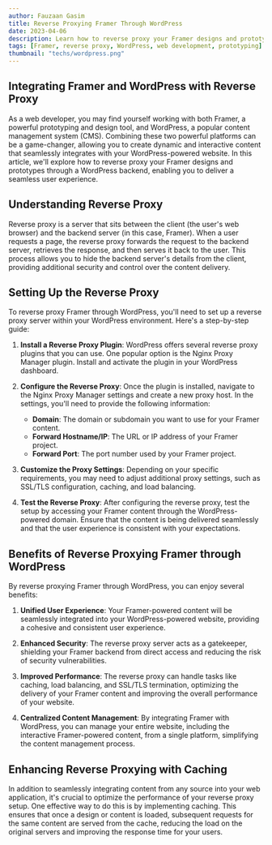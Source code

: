 ```yaml
---
author: Fauzaan Gasim
title: Reverse Proxying Framer Through WordPress
date: 2023-04-06
description: Learn how to reverse proxy your Framer designs and prototypes through a WordPress backend, enabling you to seamlessly integrate your interactive content into your WordPress-powered website.
tags: [Framer, reverse proxy, WordPress, web development, prototyping]
thumbnail: "techs/wordpress.png"
---
```


## Integrating Framer and WordPress with Reverse Proxy

As a web developer, you may find yourself working with both Framer, a powerful prototyping and design tool, and WordPress, a popular content management system (CMS). Combining these two powerful platforms can be a game-changer, allowing you to create dynamic and interactive content that seamlessly integrates with your WordPress-powered website. In this article, we'll explore how to reverse proxy your Framer designs and prototypes through a WordPress backend, enabling you to deliver a seamless user experience.

## Understanding Reverse Proxy

Reverse proxy is a server that sits between the client (the user's web browser) and the backend server (in this case, Framer). When a user requests a page, the reverse proxy forwards the request to the backend server, retrieves the response, and then serves it back to the user. This process allows you to hide the backend server's details from the client, providing additional security and control over the content delivery.

## Setting Up the Reverse Proxy

To reverse proxy Framer through WordPress, you'll need to set up a reverse proxy server within your WordPress environment. Here's a step-by-step guide:

1. **Install a Reverse Proxy Plugin**: WordPress offers several reverse proxy plugins that you can use. One popular option is the Nginx Proxy Manager plugin. Install and activate the plugin in your WordPress dashboard.

2. **Configure the Reverse Proxy**: Once the plugin is installed, navigate to the Nginx Proxy Manager settings and create a new proxy host. In the settings, you'll need to provide the following information:
   - **Domain**: The domain or subdomain you want to use for your Framer content.
   - **Forward Hostname/IP**: The URL or IP address of your Framer project.
   - **Forward Port**: The port number used by your Framer project.

3. **Customize the Proxy Settings**: Depending on your specific requirements, you may need to adjust additional proxy settings, such as SSL/TLS configuration, caching, and load balancing.

4. **Test the Reverse Proxy**: After configuring the reverse proxy, test the setup by accessing your Framer content through the WordPress-powered domain. Ensure that the content is being delivered seamlessly and that the user experience is consistent with your expectations.

## Benefits of Reverse Proxying Framer through WordPress

By reverse proxying Framer through WordPress, you can enjoy several benefits:

1. **Unified User Experience**: Your Framer-powered content will be seamlessly integrated into your WordPress-powered website, providing a cohesive and consistent user experience.

2. **Enhanced Security**: The reverse proxy server acts as a gatekeeper, shielding your Framer backend from direct access and reducing the risk of security vulnerabilities.

3. **Improved Performance**: The reverse proxy can handle tasks like caching, load balancing, and SSL/TLS termination, optimizing the delivery of your Framer content and improving the overall performance of your website.

4. **Centralized Content Management**: By integrating Framer with WordPress, you can manage your entire website, including the interactive Framer-powered content, from a single platform, simplifying the content management process.

## Enhancing Reverse Proxying with Caching

In addition to seamlessly integrating content from any source into your web application, it's crucial to optimize the performance of your reverse proxy setup. One effective way to do this is by implementing caching. This ensures that once a design or content is loaded, subsequent requests for the same content are served from the cache, reducing the load on the original servers and improving the response time for your users.